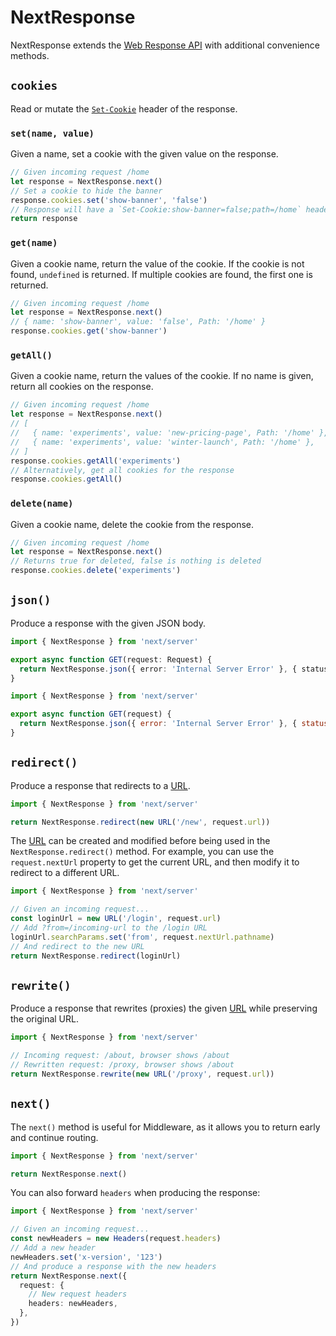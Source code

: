 # NextResponse

NextResponse extends the [Web Response API](https://developer.mozilla.org/docs/Web/API/Response) with additional convenience methods.

## `cookies`

Read or mutate the [`Set-Cookie`](https://developer.mozilla.org/docs/Web/HTTP/Headers/Set-Cookie) header of the response.

### `set(name, value)`

Given a name, set a cookie with the given value on the response.

```ts
// Given incoming request /home
let response = NextResponse.next()
// Set a cookie to hide the banner
response.cookies.set('show-banner', 'false')
// Response will have a `Set-Cookie:show-banner=false;path=/home` header
return response
```

### `get(name)`

Given a cookie name, return the value of the cookie. If the cookie is not found, `undefined` is returned. If multiple cookies are found, the first one is returned.

```ts
// Given incoming request /home
let response = NextResponse.next()
// { name: 'show-banner', value: 'false', Path: '/home' }
response.cookies.get('show-banner')
```

### `getAll()`

Given a cookie name, return the values of the cookie. If no name is given, return all cookies on the response.

```ts
// Given incoming request /home
let response = NextResponse.next()
// [
//   { name: 'experiments', value: 'new-pricing-page', Path: '/home' },
//   { name: 'experiments', value: 'winter-launch', Path: '/home' },
// ]
response.cookies.getAll('experiments')
// Alternatively, get all cookies for the response
response.cookies.getAll()
```

### `delete(name)`

Given a cookie name, delete the cookie from the response.

```ts
// Given incoming request /home
let response = NextResponse.next()
// Returns true for deleted, false is nothing is deleted
response.cookies.delete('experiments')
```

## `json()`

Produce a response with the given JSON body.

```ts filename="app/api/route.ts" switcher
import { NextResponse } from 'next/server'

export async function GET(request: Request) {
  return NextResponse.json({ error: 'Internal Server Error' }, { status: 500 })
}
```

```js filename="app/api/route.js" switcher
import { NextResponse } from 'next/server'

export async function GET(request) {
  return NextResponse.json({ error: 'Internal Server Error' }, { status: 500 })
}
```

## `redirect()`

Produce a response that redirects to a [URL](https://developer.mozilla.org/docs/Web/API/URL).

```ts
import { NextResponse } from 'next/server'

return NextResponse.redirect(new URL('/new', request.url))
```

The [URL](https://developer.mozilla.org/docs/Web/API/URL) can be created and modified before being used in the `NextResponse.redirect()` method. For example, you can use the `request.nextUrl` property to get the current URL, and then modify it to redirect to a different URL.

```ts
import { NextResponse } from 'next/server'

// Given an incoming request...
const loginUrl = new URL('/login', request.url)
// Add ?from=/incoming-url to the /login URL
loginUrl.searchParams.set('from', request.nextUrl.pathname)
// And redirect to the new URL
return NextResponse.redirect(loginUrl)
```

## `rewrite()`

Produce a response that rewrites (proxies) the given [URL](https://developer.mozilla.org/docs/Web/API/URL) while preserving the original URL.

```ts
import { NextResponse } from 'next/server'

// Incoming request: /about, browser shows /about
// Rewritten request: /proxy, browser shows /about
return NextResponse.rewrite(new URL('/proxy', request.url))
```

## `next()`

The `next()` method is useful for Middleware, as it allows you to return early and continue routing.

```ts
import { NextResponse } from 'next/server'

return NextResponse.next()
```

You can also forward `headers` when producing the response:

```ts
import { NextResponse } from 'next/server'

// Given an incoming request...
const newHeaders = new Headers(request.headers)
// Add a new header
newHeaders.set('x-version', '123')
// And produce a response with the new headers
return NextResponse.next({
  request: {
    // New request headers
    headers: newHeaders,
  },
})
```
